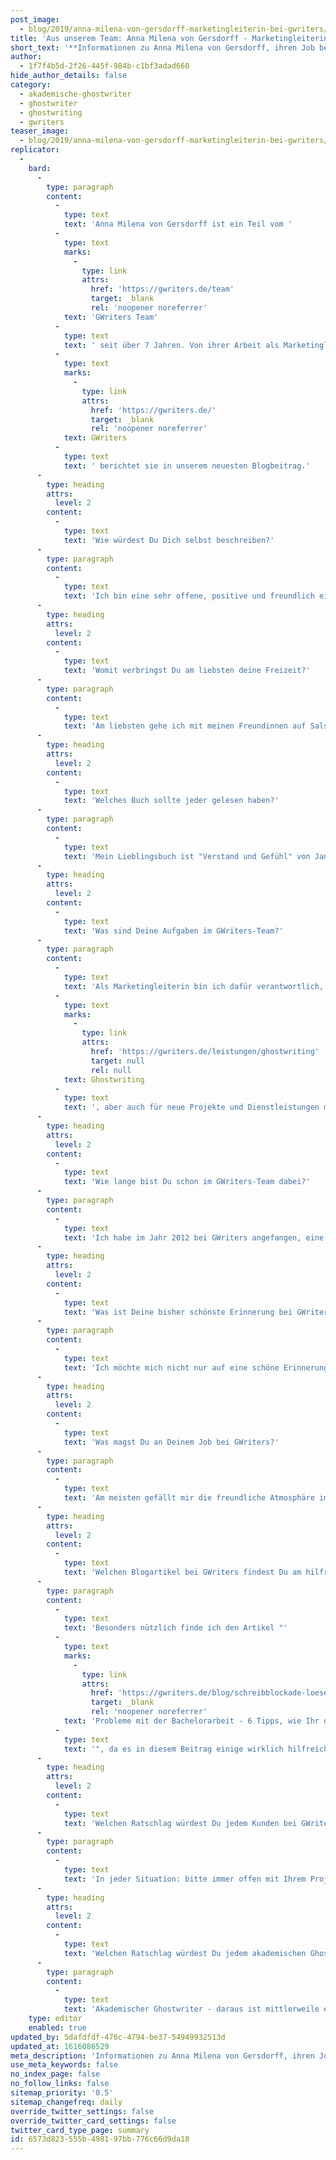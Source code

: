 ```yaml
---
post_image:
  - blog/2019/anna-milena-von-gersdorff-marketingleiterin-bei-gwriters/Anna_Milena_von_Gersdorff_Gwriters-1.jpg
title: 'Aus unserem Team: Anna Milena von Gersdorff - Marketingleiterin bei GWriters'
short_text: '**Informationen zu Anna Milena von Gersdorff, ihren Job bei GWriters, ihre Ratschläge an akademische Ghostwriter & Kunden der Ghostwriter-Agentur GWriters.**'
author:
  - 1f7f4b5d-2f26-445f-984b-c1bf3adad660
hide_author_details: false
category:
  - akademische-ghostwriter
  - ghostwriter
  - ghostwriting
  - gwriters
teaser_image:
  - blog/2019/anna-milena-von-gersdorff-marketingleiterin-bei-gwriters/Anna_Milena_von_Gersdorff_Gwriters-1.jpg
replicator:
  -
    bard:
      -
        type: paragraph
        content:
          -
            type: text
            text: 'Anna Milena von Gersdorff ist ein Teil vom '
          -
            type: text
            marks:
              -
                type: link
                attrs:
                  href: 'https://gwriters.de/team'
                  target: _blank
                  rel: 'noopener noreferrer'
            text: 'GWriters Team'
          -
            type: text
            text: ' seit über 7 Jahren. Von ihrer Arbeit als Marketingleiterin bei '
          -
            type: text
            marks:
              -
                type: link
                attrs:
                  href: 'https://gwriters.de/'
                  target: _blank
                  rel: 'noopener noreferrer'
            text: GWriters
          -
            type: text
            text: ' berichtet sie in unserem neuesten Blogbeitrag.'
      -
        type: heading
        attrs:
          level: 2
        content:
          -
            type: text
            text: 'Wie würdest Du Dich selbst beschreiben?'
      -
        type: paragraph
        content:
          -
            type: text
            text: 'Ich bin eine sehr offene, positive und freundlich eingestellte Person.'
      -
        type: heading
        attrs:
          level: 2
        content:
          -
            type: text
            text: 'Womit verbringst Du am liebsten deine Freizeit?'
      -
        type: paragraph
        content:
          -
            type: text
            text: 'Am liebsten gehe ich mit meinen Freundinnen auf Salsa-Parties, ich habe ja eine große Leidenschaft zum Tanzen. Ebenso mag ich es, Zeit mit meiner Familie zu verbringen, und nicht an letzter Stelle reise ich sehr gerne.'
      -
        type: heading
        attrs:
          level: 2
        content:
          -
            type: text
            text: 'Welches Buch sollte jeder gelesen haben?'
      -
        type: paragraph
        content:
          -
            type: text
            text: 'Mein Lieblingsbuch ist "Verstand und Gefühl" von Jane Austen.'
      -
        type: heading
        attrs:
          level: 2
        content:
          -
            type: text
            text: 'Was sind Deine Aufgaben im GWriters-Team?'
      -
        type: paragraph
        content:
          -
            type: text
            text: 'Als Marketingleiterin bin ich dafür verantwortlich, Vermarktungskonzepte für bestehende Leistung, wie das '
          -
            type: text
            marks:
              -
                type: link
                attrs:
                  href: 'https://gwriters.de/leistungen/ghostwriting'
                  target: null
                  rel: null
            text: Ghostwriting
          -
            type: text
            text: ', aber auch für neue Projekte und Dienstleistungen mit dem Team zu entwickeln und umzusetzen, sowie für die Markt- und Wettbewerbsbeobachtung. Ebenso unterstütze ich unsere gesamten Sales-Organisation bei allen marketingrelevanten Fragestellungen.'
      -
        type: heading
        attrs:
          level: 2
        content:
          -
            type: text
            text: 'Wie lange bist Du schon im GWriters-Team dabei?'
      -
        type: paragraph
        content:
          -
            type: text
            text: 'Ich habe im Jahr 2012 bei GWriters angefangen, eine meiner bislang besten Entscheidungen.'
      -
        type: heading
        attrs:
          level: 2
        content:
          -
            type: text
            text: 'Was ist Deine bisher schönste Erinnerung bei GWriters?'
      -
        type: paragraph
        content:
          -
            type: text
            text: 'Ich möchte mich nicht nur auf eine schöne Erinnerung beschränken aber besonders wird mir immer das Redesign unserer Webseite vor ein paar Jahren in Erinnerung bleiben. Dieses Projekt habe ich als Verantwortliche geleitetet und durch die tolle Mitarbeit aller Kollegen sind wir hier zu einem phänomenalen Ergebnis gekommen.'
      -
        type: heading
        attrs:
          level: 2
        content:
          -
            type: text
            text: 'Was magst Du an Deinem Job bei GWriters?'
      -
        type: paragraph
        content:
          -
            type: text
            text: 'Am meisten gefällt mir die freundliche Atmosphäre im Büro und die kreative Freiheit, die ich bei meinen Aufgaben habe.'
      -
        type: heading
        attrs:
          level: 2
        content:
          -
            type: text
            text: 'Welchen Blogartikel bei GWriters findest Du am hilfreichsten und warum?'
      -
        type: paragraph
        content:
          -
            type: text
            text: 'Besonders nützlich finde ich den Artikel "'
          -
            type: text
            marks:
              -
                type: link
                attrs:
                  href: 'https://gwriters.de/blog/schreibblockade-loesen'
                  target: _blank
                  rel: 'noopener noreferrer'
            text: 'Probleme mit der Bachelorarbeit - 6 Tipps, wie Ihr die Schreibblockade lösen könnt'
          -
            type: text
            text: '", da es in diesem Beitrag einige wirklich hilfreiche Ratschläge gibt. Ich selber habe unter einer Schreibblockade gelitten, als ich meine Masterarbeit geschrieben habe und weiß, wie schwierig diese zu überwinden ist.'
      -
        type: heading
        attrs:
          level: 2
        content:
          -
            type: text
            text: 'Welchen Ratschlag würdest Du jedem Kunden bei GWriters geben?'
      -
        type: paragraph
        content:
          -
            type: text
            text: 'In jeder Situation: bitte immer offen mit Ihrem Projektmanager kommunizieren! Ihre Zufriedenheit hat für uns höchste Priorität, deswegen sind wir für jeden Kommentar und jede Anregung sehr dankbar.'
      -
        type: heading
        attrs:
          level: 2
        content:
          -
            type: text
            text: 'Welchen Ratschlag würdest Du jedem akademischen Ghostwriter bei GWriters geben?'
      -
        type: paragraph
        content:
          -
            type: text
            text: 'Akademischer Ghostwriter - daraus ist mittlerweile ein normalen Beruf geworden. Vergessen Sie daher nicht die Seriosität, Pünktlichkeit und Professionalität, die auch ansonsten an jedem Arbeitsplatz von Ihnen erwartet werden würde.'
    type: editor
    enabled: true
updated_by: 5dafdfdf-476c-4794-be37-54949932513d
updated_at: 1616086529
meta_description: 'Informationen zu Anna Milena von Gersdorff, ihren Job bei GWriters, ihre Ratschläge an akademische Ghostwriter & Kunden der Ghostwriter-Agentur GWriters.'
use_meta_keywords: false
no_index_page: false
no_follow_links: false
sitemap_priority: '0.5'
sitemap_changefreq: daily
override_twitter_settings: false
override_twitter_card_settings: false
twitter_card_type_page: summary
id: 6573d823-555b-4981-97bb-776c66d9da18
---
```

